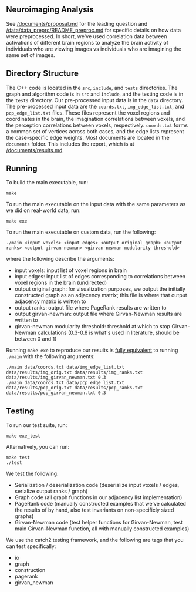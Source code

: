 ## Neuroimaging Analysis
See [/documents/proposal.md](/documents/proposal.md) for the leading question and [/data/data_preprc/README_preproc.md](/data/data_preproc/README_preproc.md) for specific details on how data were preprocessed. In short, we've used correlation data between activations of different brain regions to analyze the brain activity of individuals who are viewing images vs individuals who are imagining the same set of images.

## Directory Structure
The C++ code is located in the ``src``, ``include``, and ``tests`` directories. The graph and algorithm code is in ``src`` and ``include``, and the testing code is in the ``tests`` directory. Our pre-processed input data is in the ``data`` directory. The pre-processed input data are the ``coords.txt``, ``img_edge_list.txt``, and ``pcp_edge_list.txt`` files. These files represent the voxel regions and coordinates in the brain, the imagination correlations between voxels, and the perception correlations between voxels, respectively. ``coords.txt`` forms a common set of vertices across both cases, and the edge lists represent the case-specific edge weights. Most documents are located in the ```documents``` folder. This includes the report, which is at [/documents/results.md](/documents/results.md).

## Running
To build the main executable, run:
```
make
```

To run the main executable on the input data with the same parameters as we did on real-world data, run:
```
make exe
```

To run the main executable on custom data, run the following:
```
./main <input voxels> <input edges> <output original graph> <output ranks> <output girvan-newman> <girvan-newman modularity threshold>
```
where the following describe the arguments:
- input voxels: input list of voxel regions in brain
- input edges: input list of edges corresponding to correlations between voxel regions in the brain (undirected)
- output original graph: for visualization purposes, we output the initially constructed graph as an adjacency matrix; this file is where that output adjacency matrix is written to
- output ranks: output file where PageRank results are written to
- output girvan-newman: output file where Girvan-Newman results are written to
- girvan-newman modularity threshold: threshold at which to stop Girvan-Newman calculations (0.3-0.8 is what's used in literature, should be between 0 and 1)

Running `make exe` to reproduce our results is [fully equivalent](https://github-dev.cs.illinois.edu/cs225-sp22/llchong2-zhenans2-rarbore2-myfan3/blob/d1b58a97e88690fd942f8e15c05f10595cddb93f/Makefile#L33-L35) to running `./main` with the following arguments:
```
./main data/coords.txt data/img_edge_list.txt data/results/img_orig.txt data/results/img_ranks.txt data/results/img_girvan_newman.txt 0.3
./main data/coords.txt data/pcp_edge_list.txt data/results/pcp_orig.txt data/results/pcp_ranks.txt data/results/pcp_girvan_newman.txt 0.3
```

## Testing
To run our test suite, run:
```
make exe_test
```

Alternatively, you can run:
```
make test
./test
```

We test the following:
- Serialization / deserialization code (deserialize input voxels / edges, serialize output ranks / graph)
- Graph code (all graph functions in our adjacency list implementation)
- PageRank code (manually constructed examples that we've calculated the results of by hand, also test invariants on non-specificly sized graphs)
- Girvan-Newman code (test helper functions for Girvan-Newman, test main Girvan-Newman function, all with manually constructed examples)

We use the catch2 testing framework, and the following are tags that you can test specifically:
- io
- graph
- construction
- pagerank
- girvan_newman
